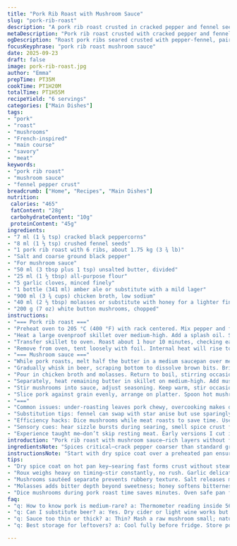```yaml
---
title: "Pork Rib Roast with Mushroom Sauce"
slug: "pork-rib-roast"
description: "A pork rib roast crusted in cracked pepper and fennel seeds, roasted to a tender medium-rare. Paired with a rich white mushroom sauce thickened with roux, flavored by garlic, red ale, chicken broth, and molasses for a hint of sweetness. Mushrooms sautéed separately add texture and earthiness. Oven roasting allows even cooking, resting ensures juiciness. Sauce reduces until glossy, balanced by salt and pepper. Serve sliced with roasted root vegetables and creamy mashed potatoes for contrast."
metaDescription: "Pork rib roast crusted with cracked pepper and fennel seeds, roasted medium-rare. Served with garlic, ale, and molasses mushroom sauce. Juicy, textured, layered flavors."
ogDescription: "Roast pork ribs seared crusted with pepper-fennel, paired with garlic-infused mushroom sauce thickened with roux. Juicy pork, silky sauce, earthy mushrooms, rustic sides."
focusKeyphrase: "pork rib roast mushroom sauce"
date: 2025-09-23
draft: false
image: pork-rib-roast.jpg
author: "Emma"
prepTime: PT35M
cookTime: PT1H20M
totalTime: PT1H55M
recipeYield: "6 servings"
categories: ["Main Dishes"]
tags:
- "pork"
- "roast"
- "mushrooms"
- "French-inspired"
- "main course"
- "savory"
- "meat"
keywords:
- "pork rib roast"
- "mushroom sauce"
- "fennel pepper crust"
breadcrumb: ["Home", "Recipes", "Main Dishes"]
nutrition: 
 calories: "465"
 fatContent: "28g"
 carbohydrateContent: "10g"
 proteinContent: "45g"
ingredients:
- "7 ml (1 ¼ tsp) cracked black peppercorns"
- "8 ml (1 ⅓ tsp) crushed fennel seeds"
- "1 pork rib roast with 6 ribs, about 1.75 kg (3 ¾ lb)"
- "Salt and coarse ground black pepper"
- "For mushroom sauce"
- "50 ml (3 tbsp plus 1 tsp) unsalted butter, divided"
- "25 ml (1 ½ tbsp) all-purpose flour"
- "5 garlic cloves, minced finely"
- "1 bottle (341 ml) amber ale or substitute with a mild lager"
- "900 ml (3 ¾ cups) chicken broth, low sodium"
- "40 ml (2 ⅔ tbsp) molasses or substitute with honey for a lighter finish"
- "200 g (7 oz) white button mushrooms, chopped"
instructions:
- "=== Pork rib roast ==="
- "Preheat oven to 205 °C (400 °F) with rack centered. Mix pepper and fennel seeds coarsely in a plate. Coat pork all over, patting spices to stick. Season with salt liberally on all sides."
- "Heat a large ovenproof skillet over medium-high. Add a splash oil. Sear pork, pressing down to color evenly, all sides about 2-3 minutes each. Look for golden crust forming; don’t rush or meat won’t hold juices."
- "Transfer skillet to oven. Roast about 1 hour 10 minutes, checking early at 1 hour with a meat thermometer inserted deep (avoid bone). Meat should read 56 °C (133 °F) for medium-rare, adjust time if larger or smaller."
- "Remove from oven, tent loosely with foil. Internal heat will rise to 62 °C (144 °F) over 10 minutes resting. Resting crucial: juices redistribute rather than running out the moment you cut."
- "=== Mushroom sauce ==="
- "While pork roasts, melt half the butter in a medium saucepan over medium heat. Add flour and garlic; stir constantly until roux smells nutty and light golden — about 3-4 minutes. Don’t brown too much, or garlic burns bitter."
- "Gradually whisk in beer, scraping bottom to dissolve brown bits. Bring to boil; watch for foam and bubbling; reduces by half, thickens, about 16-17 minutes. Beer choice affects depth; amber or red ales bring maltiness; lagers yield cleaner flavor."
- "Pour in chicken broth and molasses. Return to boil, stirring occasionally. Reduction here concentrates flavors; if sauce too thin near end, increase heat briefly but watch closely or it scorches."
- "Separately, heat remaining butter in skillet on medium-high. Add mushrooms, salt, and pepper. Sauté until mushrooms lose moisture and edges brown, about 7 minutes. Adds caramelized complexity not achieved by cooking in sauce."
- "Stir mushrooms into sauce, adjust seasoning. Keep warm, stir occasionally to prevent skin forming. Sauce thickens as it rests."
- "Slice pork against grain evenly, arrange on platter. Spoon hot mushroom sauce over slices. Recommend sides: roasted carrots with thyme and creamy mashed potatoes — balance rich meat and sauce."
- "==="
- "Common issues: under-roasting leaves pork chewy, overcooking makes dry. Use instant read thermometer, watching color cues (crust shiny and crackling with spices). Sauce too thin? Mash a small raw mushroom in sauce; natural starch helps. Sauce too thick? Warm broth or water, little by little."
- "Substitution tips: fennel can swap with star anise but use sparingly, flavor dominates. Beer replaced by dry cider or light wine but changes base character. Molasses optional; honey softens bitterness but reduces depth."
- "Efficiency hacks: Dice mushrooms while meat roasts to save time. Use oven-safe pan for searing to avoid transfer trauma and heat loss. Keep all mise en place laid out—garlic minced, butter measured—keeps sauce smooth."
- "Sensory cues: hear sizzle bursts during searing, smell spice crust forming, see sauce thicken to coating consistency, mushrooms glossy and browned, pork with juicy faint pink center. Texture crucial—poke tender but firm. Remove immediately from heat once done; carryover cooking continues."
- "Experience taught me—don’t skip resting meat. Early versions I cut immediately, lost all juice to platter—dry disaster. Sauce deepens if given 5 minutes rest off heat; flavors fuse, no need to fuss later. Simple components, technique and timing makes or breaks."
introduction: "Pork rib roast with mushroom sauce—rich layers without fuss. You want crust that crackles with fennel-pepper pop. Meat tender, pink blush inside, not dry. Sauce thick enough to cling, glossed with silky butter, punchy from garlic and ale, subtle sweetness from molasses. Mushrooms browned to chewy-perfect, umami bombs. Roasted carrots and creamy potatoes break heaviness with sweetness and cream. Been down the road trying overcooked, under-seasoned. Learned timing without clock, listen for sizzle and aromas, feel the crust under fingertips. Simple tweaks made this go from meh to memorably bold. This dish plays on textures and flavors you get from patience more than complexity."
ingredientsNote: "Spices critical—crack pepper coarser than standard ground. Fennel seeds don’t overdo or dominate; balance with pepper’s heat. Pork size affects cooking time—use meat thermometer; pork’s pink hue safe at 62 °C resting temp, avoid dry gray. Substitute fennel with anise star cautiously; intense flavor. Butter matters: unsalted keeps control on seasoning; browned butter an option if you want nuttier sauce but keep garlic gentle to avoid bitter bite. Beer brings malt richness, use amber or red over light lager for complexity; cider can lightly modify but shifts profile. Molasses is not just sweetness, it adds body and slight bitterness; honey works but sweeter and cleaner. Mushrooms: white buttons finest for mildness; cremini or shiitake add earthiness as twist. Flour roux base must cook sufficiently or sauce tastes raw; patience needed. Chicken broth preferably low sodium, or homemade for cleaner taste. Keep ingredients prepped before starting sauce to avoid clumps."
instructionsNote: "Start with dry spice coat over a preheated pan ensures crust forms quickly without steaming. Press meat down during searing to maximize browning and aromatics from spice. Don’t flip repeatedly, one pass per side. Oven roasting indirect heat finishes even cooking; thermometer a must to prevent dry pork. Resting lets heat redistribute—don’t skip or cut—keep meat juicy. While roasting, making roux slowly is key: flour loses raw taste and garlic infuses butter flavor. Whisk beer gradually, breaking lumps, stir constantly to prevent scorching. Simmer and reduce until sauce thickens to coat back of spoon, that’s your visual target. Mushroom sautéing separate prevents rubbery texture and adds caramel notes; salt releases moisture then seasoning builds layers. Incorporate mushrooms into sauce gently, keep warm but not simmering. Final seasoning adjustment by tasting; salt and fresh cracked pepper boost flavor before serving. Timing is flexible; watch visual and aromatic cues over clock. Allow time to have sides ready—carrots caramelized, potatoes whipped—balance richness. Mistakes common: undercooked roux, over-reduced sauce, skipping resting or improper meat thermometer use. My advice? Trust your senses: sizzle, crust, sauce thickness, aroma, meat tenderness—these guide you better than minutes."
tips:
- "Dry spice coat on hot pan key—searing fast forms crust without steaming. Press meat down firmly to maximize contact and maximize browning. Only one flip each side; too much flipping kills crust formation. Salt liberally pre-sear; under-seasoned pork tastes dull. Use a thermometer meat reads 56 °C inside pre-rest. Resting crucial; juices redistribute. Skip resting, dry chew results."
- "Roux weighs heavy on timing—stir constantly, no rush. Garlic delicate; brown too much, sauce bitter. Watch color shifts, light nutty-brown only. Whisk beer in slow to avoid lumps and burning—scorching ruins base. Red or amber ales bring malt depth; lagers cleaner but less complex. If no beer, dry cider okay but flavor shifts noticeably."
- "Mushrooms sautéed separate prevents rubbery texture. Salt releases moisture first—don’t add pepper until well browned. Browning time roughly 7 minutes; edges go golden, interior remains chewy. Stir into sauce gently off heat to keep texture intact. Sauce thickens as it cools; adjust consistency warm if too stiff."
- "Molasses adds bitter depth beyond sweetness; honey softens bitterness but thins character. Substitute sparingly; too much honey makes sauce overly sweet and thin. Chicken broth must be low sodium; store-bought often salty, adjusts balance negatively. Homemade broth ideal for cleaner taste but not mandatory."
- "Dice mushrooms during pork roast time saves minutes. Oven safe pan for searing avoids transfer heat loss; sear pork directly then transfer pan to oven. Keep mise en place tight—measured butter, minced garlic ready before starting roux to avoid lumps. Watch sauce during reduction carefully, can change fast near end."
faq:
- "q: How to know pork is medium-rare? a: Thermometer reading inside 56 °C before resting. Rest pushes temp to 62 °C. Also check crust shiny, crackling, pink blush inside. Don’t rely on time alone. Squeeze meat texture; firm but tender, springy."
- "q: Can I substitute beer? a: Yes. Dry cider or light wine works but changes sauce profile. Less maltiness, less bitterness. Avoid dark stouts; too heavy clashing flavors. If no alcohol, use extra broth but lose some depth. Honey over molasses makes sweeter finish but less body."
- "q: Sauce too thin or thick? a: Thin? Mash a raw mushroom small; natural starch thickens. Or simmer longer carefully. Thick? Add warm broth or water little by little. Rerun gently on heat to incorporate. Never add cold liquid directly; breaks texture."
- "q: Best storage for leftovers? a: Cool fully before fridge. Store pork and mushroom sauce separately, mushrooms keep best out of sauce texture-wise. Use airtight containers. Consume within 3 days. Reheat slowly on low to avoid drying pork and breaking sauce."

---
```

